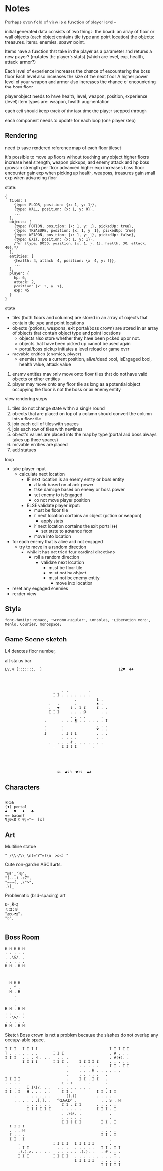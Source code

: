 # Notes

Perhaps even field of view is a function of player level=

initial generated data consists of two things:
the board: an array of floor or wall objects (each object contains tile type and point location)
the objects:
treasures, items, enemies, spawn point,

Items have a function that take in the player as a parameter and returns a new player? (mutates the player's stats) (which are level, exp, health, attack, armor?)

Each level of experience increases the chance of encountering the boss floor
Each level also increases the size of the next floor
A higher power level of your weapon and armor also increases the chance of encountering the boss floor

player object needs to have health, level, weapon, position, experience (level)
item types are: weapon, health augmentation


each cell should keep track of the last time the player stepped through

each component needs to update for each loop (one player step)

## Rendering
need to save rendered reference map of each floor tileset

it's possible to move up floors without touching any object
higher floors increase heal strength, weapon pickups, and enemy attack and hp
boss grows in strength per floor advanced
higher exp increases boss floor encounter
gain exp when picking up health, weapons, treasures
gain small exp when advancing floor

state:
```
{
  tiles: [
    {type: FLOOR, position: {x: 1, y: 1}},
    {type: WALL, position: {x: 1, y: 0}},
    ...
  ],
  objects: [
    {type: POTION, position: {x: 1, y: 1}, pickedUp: true},
    {type: TREASURE, position: {x: 1, y: 1}, pickedUp: true}
    {type: WEAPON, position: {x: 1, y: 1}, pickedUp: false},
    {type: EXIT, position: {x: 1, y: 1}},
    /*or {type: BOSS, position: {x: 1, y: 1}, health: 30, attack: 40},*/
  ],
  entities: [
    {health: 4, attack: 4, position: {x: 4, y: 6}},
    ...
  ],
  player: {
    hp: 6,
    attack: 2,
    position: {x: 3, y: 2},
    exp: 45
  }
}
```
state
- tiles (both floors and columns) are stored in an array of objects that contain tile type and point locations
- objects (potions, weapons, exit portal/boss crown) are stored in an array of objects that contain object type and point locations
  - objects also store whether they have been picked up or not.
  - objects that have been picked up cannot be used again
  - portal/boss pickup initiates a level reload or game over
- movable entities (enemies, player)
  - enemies have a current position, alive/dead bool, isEngaged bool, health value, attack value

1. enemy entities may only move onto floor tiles that do not have valid objects or other entities
1. player may move onto any floor tile as long as a potential object occupying the floor is not the boss or an enemy entity

view rendering steps
1. tiles do not change state within a single round
1. objects that are placed on top of a column should convert the column into a floor tile
1. join each cell of tiles with spaces
1. join each row of tiles with newlines
1. object's values are placed into the map by type (portal and boss always takes up three spaces)
1. movable entities are placed
1. add statues


loop
- take player input
  - calculate next location
    - IF next location is an enemy entity or boss entity
      - attack based on attack power
      - take damage based on enemy or boss power
      - set enemy to isEngaged
      - do not move player position
    - ELSE validate player input:
      - must be floor tile
      - if next location contains an object (potion or weapon)
        - apply stats
      - if next location contains the exit portal (♦)
        - set state to advance floor
      - move into location
- for each enemy that is alive and not engaged
  - try to move in a random direction
    - while it has not tried four cardinal directions
      - roll a random direction
        - validate next location
          - must be floor tile
          - must not be object
          - must not be enemy entity
            - move into location
- reset any engaged enemies
- render view

## Style

```
font-family: Monaco, "SFMono-Regular", Consolas, "Liberation Mono", Menlo, Courier, monospace;
```

## Game Scene sketch
L4 denotes floor number,

alt status bar
```
Lv.4 [:::::::.  ]                                   12♥  4♠
```

```



                          . .         .        
                      I I . . . . . . .        
                                .         I .  
                    . . .       .         ♠ .  
                    . . ♥     I . I I     I . .
                    I I I     . . . Ø       . .
                              . . . .       .  
                  .       . . . ¶ . . . . . . I
                  .       .               . . .
                  .       .               ♥ . .
                  I       . I I I         . . .
                          . . . .         . .  
                    . . . . . # . . . . . . .  
                      .   I I I I       .      





                        ④  ♣23  ♥12  ♠4
```

## Characters

```

④①№
(♦) portal
♠	♥	♦	♣
≈≈ bacon?
¶¿Ð×Ø © ®¡¤^~  [x]
```

## Art

Multiline statue
```
" /\\-/\\ \n(=^Y^=)\n (>o<) "
```

Cute non-garden ASCII arts.
```
"@('_')@",
"(-.-)_.zZ",
"~~~{,_,\">",
.\|_
```

Problematic (bad-spacing) art
```
Ƹ̵̡Ӝ̵̨̄Ʒ
くコ:彡
"≧◔◡◔≦﻿",
"☃",


```

## Boss Room
```
H H H H H
. . . . .
. .\&/. .
. . . . .
H H . H H



  H H H
  . ^ .
  H . H
    .
    .
    .
H H . H H
. . . . .
. .\&/. .
. . . . .
H H . H H
```


Sketch
Boss crown is not a problem because the slashes do not overlap any occupy-able space.
```
I I I   I I I I                                 I I I I I  
T . . . . . . .       I I I                     . # . . .  
I I I   . . . H . . . . . . .                   . #(♦). .  
        I I I I       I I I .     I I I I I     . . . . .  
                            .     . . . . .     I I . I I  
                            .     . . . H . . . . . .      
                            .     . . . . .   .            
I I I I                     .     I I . I I   .            
. . . .                   I . I       .       .            
. . . .   I I\I/. . . . . . . . . . . .       .            
I I . I   H . . . . .     I I .           I I . I I        
    .     . . . . . .       ((.))         . . . . .        
    . . . . . .[,]. .   ^ↀᴥↀ^ .           . . S . H        
          . . . . . .     I I . I I       . . . . .        
          I I I I I I     . . . . .       I I I . I        
                          . .\&/. .             .          
                          . . . . .             .          
                          I I I I I         I I . I        
  I I I I                                   . . . .        
  . . . H                                   . . . .        
  ? . . .                                   I I . I        
  I I . I                                       .          
      .               I I I I   I I I I I       .          
      . I I           . . . .   . . . . .   I I . I I      
      .).).>. . . . . . . . . . . .(.). .   . # . . .      
      I I I           I I I I   . . . . . . . . . T .      
                                I I I I I   . . . . .      
                                            I I I I I      


```
